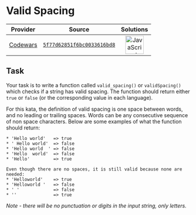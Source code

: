 [_metadata_:generated]: - "true"

# Valid Spacing

<!-- INFO TABLE BEGIN -->

| Provider                                        | Source                                                                               | Solutions                                                                                                                                                    |
| :---------------------------------------------: | :----------------------------------------------------------------------------------: | :----------------------------------------------------------------------------------------------------------------------------------------------------------: |
| [Codewars](../../../docs/providers/Codewars.md) | [`5f77d62851f6bc0033616bd8`](https://www.codewars.com/kata/5f77d62851f6bc0033616bd8) | [<img src="https://res.cloudinary.com/rascaltwo/image/upload/v1631924076/javascript_ehszr7.svg" alt="JavaScript" title="JavaScript" width="50" />](solve.js) |

<!-- INFO TABLE END -->

## Task
Your task is to write a function called ```valid_spacing()``` or ```validSpacing()```  which checks if a string has valid spacing. The function should return either ```true``` or ```false``` (or the corresponding value in each language).  

For this kata, the definition of valid spacing is one space between words, and no leading or trailing spaces. Words can be any consecutive sequence of non space characters. Below are some examples of what the function should return:

```
* 'Hello world'   => true
* ' Hello world'  => false
* 'Hello world  ' => false
* 'Hello  world'  => false
* 'Hello'         => true

Even though there are no spaces, it is still valid because none are needed:
* 'Helloworld'    => true
* 'Helloworld '   => false
* ' '             => false
* ''              => true
```

*Note - there will be no punctuation or digits in the input string, only letters.*


